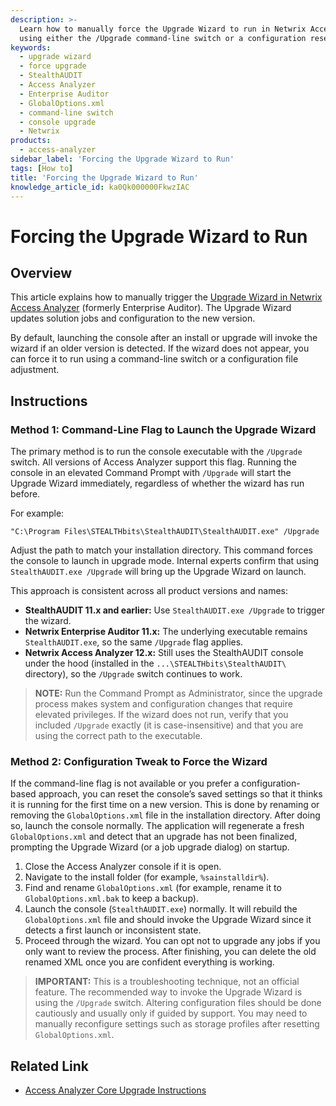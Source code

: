 ```yaml
---
description: >-
  Learn how to manually force the Upgrade Wizard to run in Netwrix Access Analyzer
  using either the /Upgrade command-line switch or a configuration reset.
keywords:
  - upgrade wizard
  - force upgrade
  - StealthAUDIT
  - Access Analyzer
  - Enterprise Auditor
  - GlobalOptions.xml
  - command-line switch
  - console upgrade
  - Netwrix
products:
  - access-analyzer
sidebar_label: 'Forcing the Upgrade Wizard to Run'
tags: [How to]
title: 'Forcing the Upgrade Wizard to Run'
knowledge_article_id: ka0Qk000000FkwzIAC
---
```


# Forcing the Upgrade Wizard to Run

## Overview

This article explains how to manually trigger the [Upgrade Wizard in Netwrix Access Analyzer](https://docs.netwrix.com/docs/accessanalyzer/12_0/install/application/upgrade/wizard) (formerly Enterprise Auditor). The Upgrade Wizard updates solution jobs and configuration to the new version.

By default, launching the console after an install or upgrade will invoke the wizard if an older version is detected. If the wizard does not appear, you can force it to run using a command-line switch or a configuration file adjustment.

## Instructions

### Method 1: Command-Line Flag to Launch the Upgrade Wizard

The primary method is to run the console executable with the `/Upgrade` switch. All versions of Access Analyzer support this flag. Running the console in an elevated Command Prompt with `/Upgrade` will start the Upgrade Wizard immediately, regardless of whether the wizard has run before.

For example:

```text
"C:\Program Files\STEALTHbits\StealthAUDIT\StealthAUDIT.exe" /Upgrade
```

Adjust the path to match your installation directory. This command forces the console to launch in upgrade mode. Internal experts confirm that using `StealthAUDIT.exe /Upgrade` will bring up the Upgrade Wizard on launch.

This approach is consistent across all product versions and names:

* **StealthAUDIT 11.x and earlier:** Use `StealthAUDIT.exe /Upgrade` to trigger the wizard.
* **Netwrix Enterprise Auditor 11.x:** The underlying executable remains `StealthAUDIT.exe`, so the same `/Upgrade` flag applies.
* **Netwrix Access Analyzer 12.x:** Still uses the StealthAUDIT console under the hood (installed in the `...\STEALTHbits\StealthAUDIT\` directory), so the `/Upgrade` switch continues to work.

> **NOTE:** Run the Command Prompt as Administrator, since the upgrade process makes system and configuration changes that require elevated privileges. If the wizard does not run, verify that you included `/Upgrade` exactly (it is case-insensitive) and that you are using the correct path to the executable.

### Method 2: Configuration Tweak to Force the Wizard

If the command-line flag is not available or you prefer a configuration-based approach, you can reset the console’s saved settings so that it thinks it is running for the first time on a new version. This is done by renaming or removing the `GlobalOptions.xml` file in the installation directory. After doing so, launch the console normally. The application will regenerate a fresh `GlobalOptions.xml` and detect that an upgrade has not been finalized, prompting the Upgrade Wizard (or a job upgrade dialog) on startup.

1. Close the Access Analyzer console if it is open.
2. Navigate to the install folder (for example, `%sainstalldir%`).
3. Find and rename `GlobalOptions.xml` (for example, rename it to `GlobalOptions.xml.bak` to keep a backup).
4. Launch the console (`StealthAUDIT.exe`) normally. It will rebuild the `GlobalOptions.xml` file and should invoke the Upgrade Wizard since it detects a first launch or inconsistent state.
5. Proceed through the wizard. You can opt not to upgrade any jobs if you only want to review the process. After finishing, you can delete the old renamed XML once you are confident everything is working.

> **IMPORTANT:** This is a troubleshooting technique, not an official feature. The recommended way to invoke the Upgrade Wizard is using the `/Upgrade` switch. Altering configuration files should be done cautiously and usually only if guided by support. You may need to manually reconfigure settings such as storage profiles after resetting `GlobalOptions.xml`.

## Related Link

* [Access Analyzer Core Upgrade Instructions](https://docs.netwrix.com/docs/accessanalyzer/12_0/install/application/upgrade/wizard)
